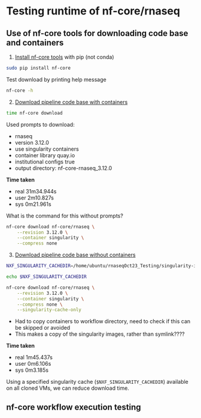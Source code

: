 # Testing runtime of nf-core/rnaseq 

## Use of nf-core tools for downloading code base and containers 

1. [Install nf-core tools](https://nf-co.re/tools#installation) with pip (not conda)
```bash
sudo pip install nf-core
```

Test download by printing help message 
```bash
nf-core -h
```

2. [Download pipeline code base with containers](https://nf-co.re/tools#downloading-pipelines-for-offline-use)

```bash
time nf-core download 
```
Used prompts to download:
* rnaseq 
* version 3.12.0
* use singularity containers 
* container library quay.io
* institutional configs true
* output directory: nf-core-rnaseq_3.12.0

**Time taken**
* real    31m34.944s
* user    2m10.827s
* sys     0m21.961s

What is the command for this without prompts? 

```bash
nf-core download nf-core/rnaseq \
    --revision 3.12.0 \
    --container singularity \
    --compress none
```

3. [Download pipeline code base without containers](https://nf-co.re/tools#downloading-pipelines-for-offline-use)

```bash
NXF_SINGULARITY_CACHEDIR=/home/ubuntu/rnaseqOct23_Testing/singularity-images

echo $NXF_SINGULARITY_CACHEDIR

nf-core download nf-core/rnaseq \
    --revision 3.12.0 \
    --container singularity \
    --compress none \
    --singularity-cache-only
```

* Had to copy containers to workflow directory, need to check if this can be skipped or avoided 
* This makes a copy of the singularity images, rather than symlink???? 

**Time taken**
* real    1m45.437s
* user    0m6.106s
* sys     0m3.185s

Using a specified singularity cache (`$NXF_SINGULARITY_CACHEDIR`) available on all cloned VMs, we can reduce download time. 

## nf-core workflow execution testing 


